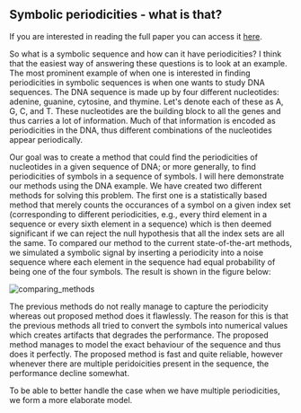 ## Symbolic periodicities - what is that?

If you are interested in reading the full paper you can access it [here](https://github.com/JohanSward/Portfolio/tree/master/Symbolic_periodicities/AdalbjornssonSWJ15.pdf).

So what is a symbolic sequence and how can it have periodicities? I think that the easiest way of answering these questions is to look at an example. The most prominent example of when one is interested in finding periodicities in symbolic sequences is when one wants to study DNA sequences. The DNA sequence is made up by four different nucleotides: adenine, guanine, cytosine, and thymine. Let's denote each of these as A, G, C, and T. These nucleotides are the building block to all the genes and thus carries a lot of information. Much of that information is encoded as periodicities in the DNA, thus different combinations of the nucleotides appear periodically. 

Our goal was to create a method that could find the periodicities of nucleotides in a given sequence of DNA; or more generally, to find periodicities of symbols in a sequence of symbols. I will here demonstrate our methods using the DNA example. We have created two different methods for solving this problem. The first one is a statistically based method that merely counts the occurances of a symbol on a given index set (corresponding to different periodicities, e.g., every third element in a sequence or every sixth element in a sequence) which is then deemed significant if we can reject the null hypothesis that all the index sets are all the same. To compared our method to the current state-of-the-art methods, we simulated a symbolic signal by inserting a periodicity into a noise sequence where each element in the sequence had equal probability of being one of the four symbols. The result is shown in the figure below:

![comparing_methods](/images/compare_methods.png)

The previous methods do not really manage to capture the periodicity whereas out proposed method does it flawlessly. The reason for this is that the previous methods all tried to convert the symbols into numerical values which creates artifacts that degrades the performance. The proposed method manages to model the exact behaviour of the sequence and thus does it perfectly. The proposed method is fast and quite reliable, however whenever there are multiple peridoicities present in the sequence, the performance decline somewhat.

To be able to better handle the case when we have multiple periodicities, we form a more elaborate model.
